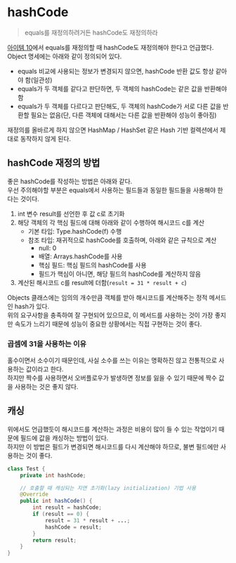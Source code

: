# hashCode

> equals를 재정의하려거든 hashCode도 재정의하라

[아이템 10](item10.md)에서 equals를 재정의할 때 hashCode도 재정의해야 한다고 언급했다.  
Object 명세에는 아래와 같이 정의되어 있다.

- equals 비교에 사용되는 정보가 변경되지 않으면, hashCode 반환 값도 항상 같아야 함(일관성)
- equals가 두 객체를 같다고 판단하면, 두 객체의 hashCode는 같은 값을 반환해야 함
- equals가 두 객체를 다르다고 판단해도, 두 객체의 hashCode가 서로 다른 값을 반환할 필요는 없음(단, 다른 객체에 대해서는 다른 값을 반환해야 성능이 좋아짐)

재정의를 올바르게 하지 않으면 HashMap / HashSet 같은 Hash 기반 컬렉션에서 제대로 동작하지 않게 된다.

## hashCode 재정의 방법

좋은 hashCode를 작성하는 방법은 아래와 같다.  
우선 주의해야할 부분은 equals에서 사용하는 필드들과 동일한 필드들을 사용해야 한다는 것이다.

1. int 변수 result를 선언한 후 값 c로 초기화
2. 해당 객체의 각 핵심 필드에 대해 아래와 같이 수행하여 해시코드 c를 계산
    - 기본 타입: Type.hashCode(f) 수행
    - 참조 타입: 재귀적으로 hashCode를 호출하며, 아래와 같은 규칙으로 계산
        - null: 0
        - 배열: Arrays.hashCode를 사용
        - 핵심 필드: 핵심 필드의 hashCode를 사용
        - 필드가 핵심이 아니면, 해당 필드의 hashCode를 계산하지 않음
3. 계산된 해시코드 c를 result에 더함(`result = 31 * result + c`)

Objects 클래스에는 임의의 개수만큼 객체를 받아 해시코드를 계산해주는 정적 메서드인 hash가 있다.  
위의 요구사항을 충족하여 잘 구현되어 있으므로, 이 메서드를 사용하는 것이 가장 좋지만 속도가 느리기 때문에 성능이 중요한 상황에서는 직접 구현하는 것이 좋다.

### 곱셈에 31을 사용하는 이유

홀수이면서 소수이기 때문인데, 사실 소수를 쓰는 이유는 명확하진 않고 전통적으로 사용하는 값이라고 한다.  
하지만 짝수를 사용하면서 오버플로우가 발생하면 정보를 잃을 수 있기 때문에 짝수 값을 사용하는 것은 좋지 않다.

## 캐싱

위에서도 언급했듯이 해시코드를 계산하는 과정은 비용이 많이 들 수 있는 작업이기 때문에 필드에 값을 캐싱하는 방법이 있다.  
하지만 이 방법은 필드가 변경되면 해시코드를 다시 계산해야 하므로, 불변 필드에만 사용하는 것이 좋다.

```java
class Test {
    private int hashCode;

    // 호출할 때 캐싱되는 지연 초기화(lazy initialization) 기법 사용
    @Override
    public int hashCode() {
        int result = hashCode;
        if (result == 0) {
            result = 31 * result + ...;
            hashCode = result;
        }
        return result;
    }
}
```

